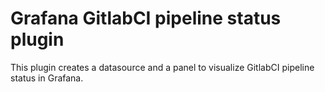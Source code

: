 # Grafana GitlabCI pipeline status plugin

This plugin creates a datasource and a panel to visualize GitlabCI pipeline status in Grafana.